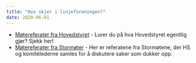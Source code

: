 ```yaml
---
title: "Hva skjer i linjeforeningen?"
date: 2020-06-01
---
```


- [Møtereferater fra Hovedstyret](/info/innsikt-og-interface/motereferater-fra-hovedstyret/) - Lurer du på hva Hovedstyret egentlig gjør? Sjekk her!
- [Møtereferater fra Stormøter](/info/innsikt-og-interface/motereferater-fra-stormoter/) - Her er referatene fra Stormøtene, der HS og komitélederne samles for å diskutere saker som dukker opp.
